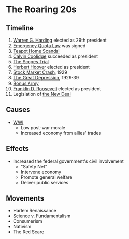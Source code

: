 # The Roaring 20s
## Timeline
1. [Warren G. Harding](../people/harding_warren.md) elected as 29th president
2. [Emergency Quota Law](../policies/emergency_quota_law.md) was signed
3. [Teapot Home Scandal](../events/teapot_home_scandal.md)
4. [Calvin Coolidge](../people/coolidge_calvin.md) succeeded as president
5. [The Scopes Trial](../events/scopes_trial.md)
6. [Herbert Hoover](../people/hoover_herbert.md) elected as president
7. [Stock Market Crash](../events/stock_market_crash.md), 1929
8. [The Great Depression](..events/great_depression.md), 1929-39
9. [Bonus Army](../events/bonus_march.md)
10. [Franklin D. Roosevelt](../people/roosevelt_franklin.md) elected as president
11. Legislation of [the New Deal](../policies/new_deal.md)

## Causes
- [WWI](../events/wwi.md)
    - Low post-war morale
    - Increased economy from allies' trades

## Effects
- Increased the federal government's civil involvement
    - "Safety Net"
    - Intervene economy
    - Promote general welfare
    - Deliver public services

## Movements
- Harlem Renaissance
- Science v. Fundamentalism
- Consumerism
- Nativism
- The Red Scare
